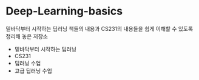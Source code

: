 # Deep-Learning-basics
밑바닥부터 시작하는 딥러닝 책들의 내용과 CS231의 내용들을 쉽게 이해할 수 있도록 정리해 놓은 저장소

* 밑바닥부터 시작하는 딥러닝
* CS231
* 딥러닝 수업
* 고급 딥러닝 수업
  
